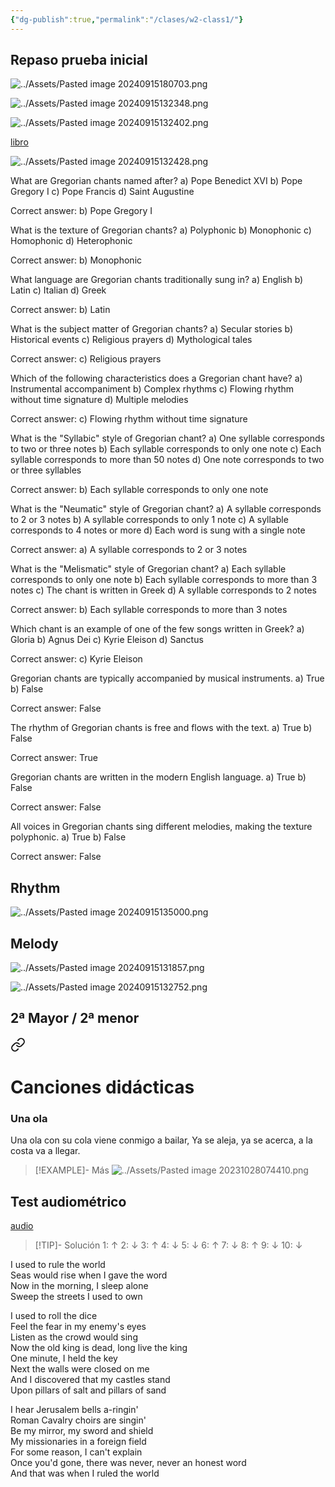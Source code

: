 ```yaml
---
{"dg-publish":true,"permalink":"/clases/w2-class1/"}
---
```



<div class="slide">

## Repaso prueba inicial

![../Assets/Pasted image 20240915180703.png](/img/user/Assets/Pasted%20image%2020240915180703.png)

</div>
<div class="slide">

![../Assets/Pasted image 20240915132348.png](/img/user/Assets/Pasted%20image%2020240915132348.png)

</div>
<div class="slide">

![../Assets/Pasted image 20240915132402.png](/img/user/Assets/Pasted%20image%2020240915132402.png)

</div>
<div class="slide">

[libro](https://aulamhe.com/mod/scorm/player.php?a=4729&currentorg=3ipunt&scoid=37806)

![../Assets/Pasted image 20240915132428.png](/img/user/Assets/Pasted%20image%2020240915132428.png)

</div>
<div class="slide">

What are Gregorian chants named after?
a) Pope Benedict XVI
b) Pope Gregory I
c) Pope Francis
d) Saint Augustine

</div>
<div class="slide">
Correct answer: b) Pope Gregory I
</div>

<div class="slide">

What is the texture of Gregorian chants?
a) Polyphonic
b) Monophonic
c) Homophonic
d) Heterophonic

</div>
<div class="slide">

Correct answer: b) Monophonic

</div>

<div class="slide">

What language are Gregorian chants traditionally sung in?
a) English
b) Latin
c) Italian
d) Greek

</div>
<div class="slide">
Correct answer: b) Latin
</div>

<div class="slide">

What is the subject matter of Gregorian chants?
a) Secular stories
b) Historical events
c) Religious prayers
d) Mythological tales

</div>
<div class="slide">
Correct answer: c) Religious prayers
</div>

<div class="slide">

Which of the following characteristics does a Gregorian chant have?
a) Instrumental accompaniment
b) Complex rhythms
c) Flowing rhythm without time signature
d) Multiple melodies

</div>
<div class="slide">
Correct answer: c) Flowing rhythm without time signature
</div>
<div class="slide">

What is the "Syllabic" style of Gregorian chant?
a) One syllable corresponds to two or three notes
b) Each syllable corresponds to only one note
c) Each syllable corresponds to more than 50 notes
d) One note corresponds to two or three syllables

</div>
<div class="slide">
Correct answer: b) Each syllable corresponds to only one note
</div>

<div class="slide">

What is the "Neumatic" style of Gregorian chant?
a) A syllable corresponds to 2 or 3 notes
b) A syllable corresponds to only 1 note
c) A syllable corresponds to 4 notes or more
d) Each word is sung with a single note

</div>
<div class="slide">
Correct answer: a) A syllable corresponds to 2 or 3 notes
</div>

<div class="slide">

What is the "Melismatic" style of Gregorian chant?
a) Each syllable corresponds to only one note
b) Each syllable corresponds to more than 3 notes
c) The chant is written in Greek
d) A syllable corresponds to 2 notes

</div>
<div class="slide">
Correct answer: b) Each syllable corresponds to more than 3 notes
</div>

<div class="slide">

Which chant is an example of one of the few songs written in Greek?
a) Gloria
b) Agnus Dei
c) Kyrie Eleison
d) Sanctus

</div>
<div class="slide">
Correct answer: c) Kyrie Eleison
</div>

<div class="slide">

Gregorian chants are typically accompanied by musical instruments.
a) True
b) False

</div>
<div class="slide">
Correct answer: False
</div>

<div class="slide">

The rhythm of Gregorian chants is free and flows with the text.
a) True
b) False

</div>
<div class="slide">
Correct answer: True
</div>

<div class="slide">

Gregorian chants are written in the modern English language.
a) True
b) False

</div>
<div class="slide">
Correct answer: False
</div>

<div class="slide">

All voices in Gregorian chants sing different melodies, making the texture polyphonic.
a) True
b) False

</div>
<div class="slide">
Correct answer: False
</div>
<div class="slide">

## Rhythm

![../Assets/Pasted image 20240915135000.png](/img/user/Assets/Pasted%20image%2020240915135000.png)

</div>
<div class="slide">

## Melody

![../Assets/Pasted image 20240915131857.png](/img/user/Assets/Pasted%20image%2020240915131857.png)

</div>
<div class="slide">

![../Assets/Pasted image 20240915132752.png](/img/user/Assets/Pasted%20image%2020240915132752.png)

</div>


<div class="slide">

## 2ª Mayor / 2ª menor


<div class="transclusion internal-embed is-loaded"><a class="markdown-embed-link" href="/recursos/canciones-didacticas/#una-ola" aria-label="Open link"><svg xmlns="http://www.w3.org/2000/svg" width="24" height="24" viewBox="0 0 24 24" fill="none" stroke="currentColor" stroke-width="2" stroke-linecap="round" stroke-linejoin="round" class="svg-icon lucide-link"><path d="M10 13a5 5 0 0 0 7.54.54l3-3a5 5 0 0 0-7.07-7.07l-1.72 1.71"></path><path d="M14 11a5 5 0 0 0-7.54-.54l-3 3a5 5 0 0 0 7.07 7.07l1.71-1.71"></path></svg></a><div class="markdown-embed">

<div class="markdown-embed-title">

# Canciones didácticas

</div>


### Una ola

Una ola con su cola viene conmigo a bailar,
Ya se aleja, ya se acerca, a la costa va a llegar.

>[!EXAMPLE]- Más
>![../Assets/Pasted image 20231028074410.png](/img/user/Assets/Pasted%20image%2020231028074410.png)


</div></div>


</div>
<div class="slide">

## Test audiométrico

[audio](https://drive.google.com/file/d/15lJ0Z6P09c4PpAg6_FamqUnzCNrpInbP/view)

> [!TIP]- Solución
>  1: ↑    2: ↓    3: ↑    4: ↓    5: ↓    6: ↑    7: ↓    8: ↑    9: ↓    10: ↓  

</div>
<div class="slide">

I used to rule the world  
Seas would rise when I gave the word  
Now in the morning, I sleep alone  
Sweep the streets I used to own

</div>
<div class="slide">

I used to roll the dice  
Feel the fear in my enemy's eyes  
Listen as the crowd would sing  
Now the old king is dead, long live the king  
One minute, I held the key  
Next the walls were closed on me  
And I discovered that my castles stand  
Upon pillars of salt and pillars of sand

</div>
<div class="slide">

I hear Jerusalem bells a-ringin'  
Roman Cavalry choirs are singin'  
Be my mirror, my sword and shield  
My missionaries in a foreign field  
For some reason, I can't explain  
Once you'd gone, there was never, never an honest word  
And that was when I ruled the world

</div>